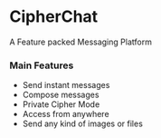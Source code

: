 # CipherChat
A Feature packed Messaging Platform

### Main Features
- Send instant messages
- Compose messages
- Private Cipher Mode
- Access from anywhere
- Send any kind of images or files